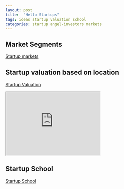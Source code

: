 ```yaml
---
layout: post
title:  "Hello Startups"
tags: ideas startup valuation school
categories: startup angel-investors markets 
---
```


## Market Segments
[Startup markets](https://angel.co/markets)

## Startup valuation based on location
[Startup Valuation](https://angel.co/valuations)
<iframe id="inlineFrameExample"
    title="Inline Frame Example"
    width="300"
    height="200"
    src="https://angel.co/blog">
</iframe>

## Startup School
[Startup School](https://www.startupschool.org/)
